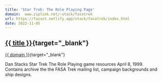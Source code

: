 ```yaml
---
title: 'Star Trek: The Role Playing Page'
domain:  www.ziplink.net/~stack/fasatrek
url: https://fasast.netlify.app/stack/fasatrek/index.html 
date: 2022-11-05
---
```

## [{{ title }}]({{url}}){target="_blank"}
[{{ domain }}]({{url}}){target="_blank"}

Dan Stacks Star Trek The Role Playing game resources April 8, 1999. Contains archive the the FASA Trek mailing list, campaign backgrounds and ship designs.

